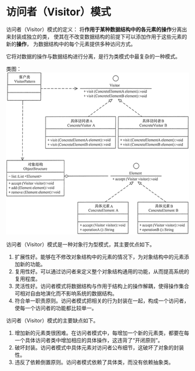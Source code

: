 # 访问者（Visitor）模式
访问者（Visitor）模式的定义：
将**作用于某种数据结构中的各元素的操作**分离出来封装成独立的类，
使其在不改变数据结构的前提下可以添加作用于这些元素的新的**操作**，
为数据结构中的每个元素提供多种访问方式。

它将对数据的操作与数据结构进行分离，是行为类模式中最复杂的一种模式。

类图：
![访问者模式](./pic/Visitor.gif)

访问者（Visitor）模式是一种对象行为型模式，其主要优点如下。
1. 扩展性好。能够在不修改对象结构中的元素的情况下，为对象结构中的元素添加新的功能。
2. 复用性好。可以通过访问者来定义整个对象结构通用的功能，从而提高系统的复用程度。
3. 灵活性好。访问者模式将数据结构与作用于结构上的操作解耦，使得操作集合可相对自由地演化而不影响系统的数据结构。
4. 符合单一职责原则。访问者模式把相关的行为封装在一起，构成一个访问者，使每一个访问者的功能都比较单一。

访问者（Visitor）模式的主要缺点如下。
1. 增加新的元素类很困难。在访问者模式中，每增加一个新的元素类，都要在每一个具体访问者类中增加相应的具体操作，这违背了“开闭原则”。
2. 破坏封装。访问者模式中具体元素对访问者公布细节，这破坏了对象的封装性。
3. 违反了依赖倒置原则。访问者模式依赖了具体类，而没有依赖抽象类。

